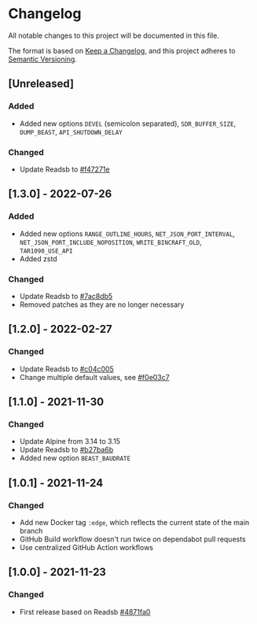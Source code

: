 # Changelog
All notable changes to this project will be documented in this file.

The format is based on [Keep a Changelog](https://keepachangelog.com/en/1.0.0/),
and this project adheres to [Semantic Versioning](https://semver.org/spec/v2.0.0.html).

## [Unreleased]
### Added
- Added new options `DEVEL` (semicolon separated), `SDR_BUFFER_SIZE`, `DUMP_BEAST`, `API_SHUTDOWN_DELAY`

### Changed
- Update Readsb to [#f47271e](https://github.com/wiedehopf/readsb/commit/f47271eb30e97a9b528e5a64bb49d3bdcd273f08)

## [1.3.0] - 2022-07-26
### Added
- Added new options `RANGE_OUTLINE_HOURS`, `NET_JSON_PORT_INTERVAL`, `NET_JSON_PORT_INCLUDE_NOPOSITION`, `WRITE_BINCRAFT_OLD`, `TAR1090_USE_API`
- Added zstd

### Changed
- Update Readsb to [#7ac8db5](https://github.com/wiedehopf/readsb/commit/7ac8db5110ea16a824e103788d37dd90774f9547)
- Removed patches as they are no longer necessary

## [1.2.0] - 2022-02-27
### Changed
- Update Readsb to [#c04c005](https://github.com/wiedehopf/readsb/commit/c04c005d0eb4e325fd8f39cbfb64ca0199615072)
- Change multiple default values, see [#f0e03c7](https://github.com/flighttrackr/docker-readsb/commit/f0e03c75a15b03733a1e546237b7d68fb49787b8)

## [1.1.0] - 2021-11-30
### Changed
- Update Alpine from 3.14 to 3.15
- Update Readsb to [#b27ba6b](https://github.com/wiedehopf/readsb/commit/b27ba6bde1d31e8eef6b75d7c7e15adec5d0d0f3)
- Added new option `BEAST_BAUDRATE`

## [1.0.1] - 2021-11-24
### Changed
- Add new Docker tag `:edge`, which reflects the current state of the main branch
- GitHub Build workflow doesn't run twice on dependabot pull requests
- Use centralized GitHub Action workflows

## [1.0.0] - 2021-11-23
### Changed
- First release based on Readsb [#4871fa0](https://github.com/wiedehopf/readsb/tree/4871fa05f322eb9be62d30a3fba6e8bb952308d0)
